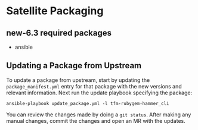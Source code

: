 # Satellite Packaging

## new-6.3 required packages

- ansible

## Updating a Package from Upstream

To update a package from upstream, start by updating the `package_manifest.yml` entry for that package with the new versions and relevant information. Next run the update playbook specifying the package:

    ansible-playbook update_package.yml -l tfm-rubygem-hammer_cli

You can review the changes made by doing a `git status`. After making any manual changes, commit the changes and open an MR with the updates.


